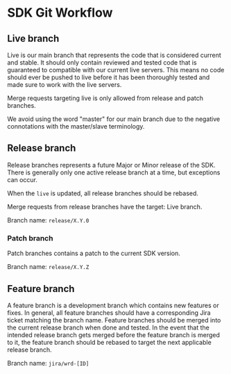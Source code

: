 # SDK Git Workflow

## Live branch

Live is our main branch that represents the code that is considered current and stable. It should only contain reviewed and tested code that is guaranteed to compatible with our current live servers. This means no code should ever be pushed to live before it has been thoroughly tested and made sure to work with the live servers.

Merge requests targeting live is only allowed from release and patch branches.

We avoid using the word "master" for our main branch due to the negative connotations with the master/slave terminology.

## Release branch

Release branches represents a future Major or Minor release of the SDK. There is generally only one active release branch at a time, but exceptions can occur.

When the `live` is updated, all release branches should be rebased.

Merge requests from release branches have the target: Live branch.

Branch name: `release/X.Y.0`

### Patch branch

Patch branches contains a patch to the current SDK version.

Branch name: `release/X.Y.Z`

## Feature branch

A feature branch is a development branch which contains new features or fixes. In general, all feature branches should have a corresponding Jira ticket matching the branch name. Feature branches should be merged into the current release branch when done and tested. In the event that the intended release branch gets merged before the feature branch is merged to it, the feature branch should be rebased to target the next applicable release branch.

Branch name: `jira/wrd-[ID]`

